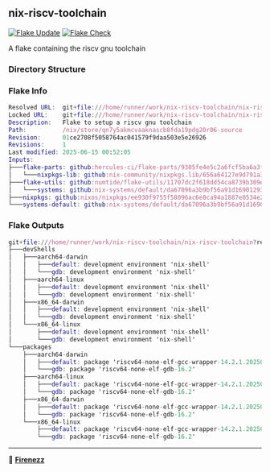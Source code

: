## nix-riscv-toolchain

[![Flake Update](https://github.com/Firenezz/nix-riscv-toolchain/actions/workflows/flake-update.yml/badge.svg)](https://github.com/Firenezz/nix-riscv-toolchain/blob/main/.github/workflows/flake-update.yml)
[![Flake Check](https://github.com/Firenezz/nix-riscv-toolchain/actions/workflows/flake-check.yml/badge.svg)](https://github.com/Firenezz/nix-riscv-toolchain/blob/main/.github/workflows/flake-check.yml)

A flake containing the riscv gnu toolchain
### Directory Structure



### Flake Info

```nix
Resolved URL:  git+file:///home/runner/work/nix-riscv-toolchain/nix-riscv-toolchain?shallow=1
Locked URL:    git+file:///home/runner/work/nix-riscv-toolchain/nix-riscv-toolchain?ref=refs/heads/main&rev=01ce2708f5058764ac041579f9daa503e5e26926&shallow=1
Description:   Flake to setup a riscv gnu toolchain
Path:          /nix/store/qn7y5akmcvaaknascb8fda19pdg20r06-source
Revision:      01ce2708f5058764ac041579f9daa503e5e26926
Revisions:     1
Last modified: 2025-06-15 00:52:05
Inputs:
├───flake-parts: github:hercules-ci/flake-parts/9305fe4e5c2a6fcf5ba6a3ff155720fbe4076569 (2025-06-08 15:59:32)
│   └───nixpkgs-lib: github:nix-community/nixpkgs.lib/656a64127e9d791a334452c6b6606d17539476e2 (2025-06-01 01:22:19)
├───flake-utils: github:numtide/flake-utils/11707dc2f618dd54ca8739b309ec4fc024de578b (2024-11-13 21:27:16)
│   └───systems: github:nix-systems/default/da67096a3b9bf56a91d16901293e51ba5b49a27e (2023-04-09 08:27:08)
├───nixpkgs: github:nixos/nixpkgs/ee930f9755f58096ac6e8ca94a1887e0534e2d81 (2025-06-13 06:09:42)
└───systems-default: github:nix-systems/default/da67096a3b9bf56a91d16901293e51ba5b49a27e (2023-04-09 08:27:08)

```

### Flake Outputs

```nix
git+file:///home/runner/work/nix-riscv-toolchain/nix-riscv-toolchain?ref=refs/heads/main&rev=01ce2708f5058764ac041579f9daa503e5e26926&shallow=1
├───devShells
│   ├───aarch64-darwin
│   │   ├───default: development environment 'nix-shell'
│   │   └───gdb: development environment 'nix-shell'
│   ├───aarch64-linux
│   │   ├───default: development environment 'nix-shell'
│   │   └───gdb: development environment 'nix-shell'
│   ├───x86_64-darwin
│   │   ├───default: development environment 'nix-shell'
│   │   └───gdb: development environment 'nix-shell'
│   └───x86_64-linux
│       ├───default: development environment 'nix-shell'
│       └───gdb: development environment 'nix-shell'
└───packages
    ├───aarch64-darwin
    │   ├───default: package 'riscv64-none-elf-gcc-wrapper-14.2.1.20250322'
    │   └───gdb: package 'riscv64-none-elf-gdb-16.2'
    ├───aarch64-linux
    │   ├───default: package 'riscv64-none-elf-gcc-wrapper-14.2.1.20250322'
    │   └───gdb: package 'riscv64-none-elf-gdb-16.2'
    ├───x86_64-darwin
    │   ├───default: package 'riscv64-none-elf-gcc-wrapper-14.2.1.20250322'
    │   └───gdb: package 'riscv64-none-elf-gdb-16.2'
    └───x86_64-linux
        ├───default: package 'riscv64-none-elf-gcc-wrapper-14.2.1.20250322'
        └───gdb: package 'riscv64-none-elf-gdb-16.2'

```

---

👤 [**Firenezz**](https://github.com/Firenezz)
